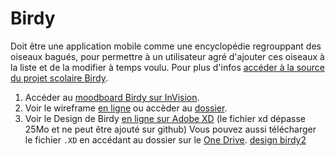 # Birdy
Doit être une application mobile comme une encyclopédie regrouppant des oiseaux bagués, pour permettre à un utilisateur agré d'ajouter ces oiseaux à la liste et de la modifier à temps voulu. Pour plus d'infos [accéder à la source du projet scolaire Birdy](https://github.com/hepl-dwm/birdy).

1. Accéder au [moodboard Birdy sur InVision](https://projects.invisionapp.com/d/main#/projects/boards/6662843).
2. Voir le wireframe [en ligne](https://xd.adobe.com/view/b720a1e0-b95b-4fe7-45ab-f542b79055b5-c111/) ou accèder au [dossier](https://github.com/MaideAkdede/Birdy/tree/master/wireframe).
3. Voir le Design de Birdy [en ligne sur Adobe XD](https://xd.adobe.com/view/0eeab4a0-9a5b-4dd2-5b1c-7c8afc69695d-78db/) (le fichier xd dépasse 25Mo et ne peut être ajouté sur github) Vous pouvez aussi télécharger le fichier `.XD` en accédant au dossier sur le [One Drive](https://hepl-my.sharepoint.com/:f:/g/personal/maide_akdede_student_hepl_be/EggLU_tpMwtMrncfeutBECQBR6ndtqYbmUA3V3jiW_PnQw?e=qRZ4A2).
[design birdy2](https://xd.adobe.com/view/ccfb66b4-8e3c-4b10-75da-4b9e4dbb7c9a-baca/)
